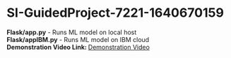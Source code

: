 ﻿# SI-GuidedProject-7221-1640670159
<b>Flask/app.py</b>  -  Runs ML model on local host
<br>
<b>Flask/appIBM.py</b> - Runs ML model on IBM cloud
<br>
<b>Demonstration Video Link: </b>
<a href='https://drive.google.com/file/d/1qIPKE5pJUYTTXnxlyYciehgBgWsO-3kS/view?usp=sharing'>Demonstration Video</a>
